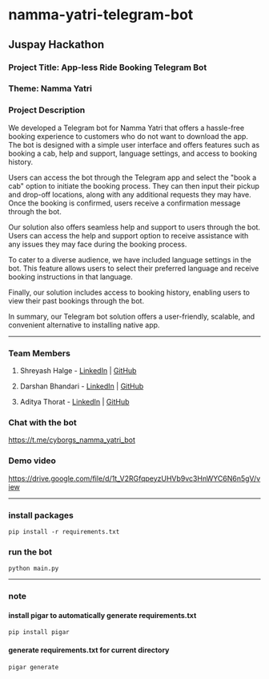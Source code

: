 # namma-yatri-telegram-bot

## Juspay Hackathon

### Project Title: App-less Ride Booking Telegram Bot

### Theme: Namma Yatri

### Project Description

We developed a Telegram bot for Namma Yatri that offers a hassle-free booking experience to customers who do not want to download the app. The bot is designed with a simple user interface and offers features such as booking a cab, help and support, language settings, and access to booking history.

Users can access the bot through the Telegram app and select the "book a cab" option to initiate the booking process. They can then input their pickup and drop-off locations, along with any additional requests they may have. Once the booking is confirmed, users receive a confirmation message through the bot.

Our solution also offers seamless help and support to users through the bot. Users can access the help and support option to receive assistance with any issues they may face during the booking process.

To cater to a diverse audience, we have included language settings in the bot. This feature allows users to select their preferred language and receive booking instructions in that language.

Finally, our solution includes access to booking history, enabling users to view their past bookings through the bot.

In summary, our Telegram bot solution offers a user-friendly, scalable, and convenient alternative to installing native app.


---

### Team Members

1. Shreyash Halge -  [LinkedIn](https://www.linkedin.com/in/shreyash-halge/) | [GitHub](https://github.com/noblecoder11)

2. Darshan Bhandari -  [LinkedIn](https://www.linkedin.com/in/darshan9405/) | [GitHub](https://github.com/darshan9405)

3. Aditya Thorat -  [LinkedIn](https://www.linkedin.com/in/adityathorat/) | [GitHub](https://github.com/thorataditya14)

### Chat with the bot

<https://t.me/cyborgs_namma_yatri_bot>

### Demo video

<https://drive.google.com/file/d/1t_V2RGfqpeyzUHVb9vc3HnWYC6N6n5gV/view>

---

### install packages

```
pip install -r requirements.txt
```

### run the bot

```
python main.py
```

---

### note

#### install pigar to automatically generate requirements.txt

```
pip install pigar
```

#### generate requirements.txt for current directory

```
pigar generate
```
